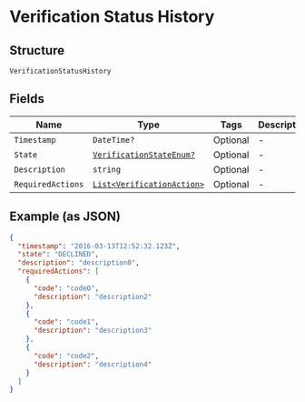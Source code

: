 
# Verification Status History

## Structure

`VerificationStatusHistory`

## Fields

| Name | Type | Tags | Description |
|  --- | --- | --- | --- |
| `Timestamp` | `DateTime?` | Optional | - |
| `State` | [`VerificationStateEnum?`](../../doc/models/verification-state-enum.md) | Optional | - |
| `Description` | `string` | Optional | - |
| `RequiredActions` | [`List<VerificationAction>`](../../doc/models/verification-action.md) | Optional | - |

## Example (as JSON)

```json
{
  "timestamp": "2016-03-13T12:52:32.123Z",
  "state": "DECLINED",
  "description": "description0",
  "requiredActions": [
    {
      "code": "code0",
      "description": "description2"
    },
    {
      "code": "code1",
      "description": "description3"
    },
    {
      "code": "code2",
      "description": "description4"
    }
  ]
}
```


